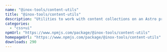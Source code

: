 ```yaml
---
name: "@inox-tools/content-utils"
title: "@inox-tools/content-utils"
description: "Utilities to work with content collections on an Astro project from an integration or library."
categories:
  - "css+ui"
npmUrl: "https://www.npmjs.com/package/@inox-tools/content-utils"
homepageUrl: "https://www.npmjs.com/package/@inox-tools/content-utils"
downloads: 290
---
```

